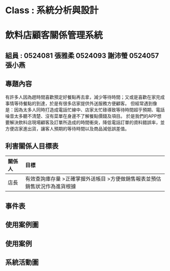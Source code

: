 # Class : 系統分析與設計
# 飲料店顧客關係管理系統
## 組員 : 0524081 張雅柔 0524093 謝沛螢 0524057 張小燕
## 專題內容

有許多人因為趕時間喜歡預定好餐點再去拿，減少等待時間；又或是喜歡在家完成事情等待餐點的到達，於是有很多店家提供外送服務方便顧客。
但經常遇到像是：因為太多人同時打造成電話忙線中、店家太忙碌導致等待時間超乎預期、電話噪音太多聽不清楚、沒有菜單在身邊不了解餐點價錢及項目。
於是我們的APP想要解決飲料店現場顧客及訂單所造成的時間衝突，降低電話訂單的資料錯誤率，並方便店家進出貨，讓客人預期的等待時間以及商品減低誤差值。

## 利害關係人目標表
| 關係人 | 目標 |
|:------ |:-----|
| 店長 |有效查詢庫存量 >正確掌握外送帳目 >方便做銷售報表並預估銷售狀況作為進貨根據 |
## 事件表

## 使用案例圖

## 使用案例

## 系統活動圖
